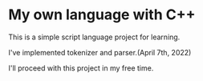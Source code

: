 # My own language with C++

This is a simple script language project for learning.

I've implemented tokenizer and parser.(April 7th, 2022)

I'll proceed with this project in my free time.
